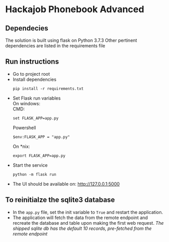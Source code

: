 # Hackajob Phonebook Advanced 
## Dependecies
The solution is built using flask on Python 3.7.3
Other pertinent dependencies are listed in the requirements file
## Run instructions
- Go to project root
- Install dependencies 
    ```
    pip install -r requirements.txt
    ```
- Set Flask run variables\
    On windows:\
    CMD:
    ```
    set FLASK_APP=app.py
    ```
    Powershell
    ```
    $env:FLASK_APP = "app.py"
    ```
    On *nix:
    ```
    export FLASK_APP=app.py
    ```
- Start the service
    ```
    python -m flask run
    ```
- The UI should be available on: http://127.0.0.1:5000
## To reinitialze the sqlite3 database
- In the ``app.py`` file, set the init variable to ``True`` and restart the application.
- The application will fetch the data from the remote endpoint and recreate the database and table upon making the first web request.
*The shipped sqlite db has the default 10 records, pre-fetched from the remote endpoint*
   

